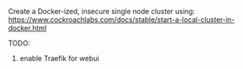 Create a Docker-ized, insecure single node cluster using: 
https://www.cockroachlabs.com/docs/stable/start-a-local-cluster-in-docker.html

TODO:
1) enable Traefik for webui
